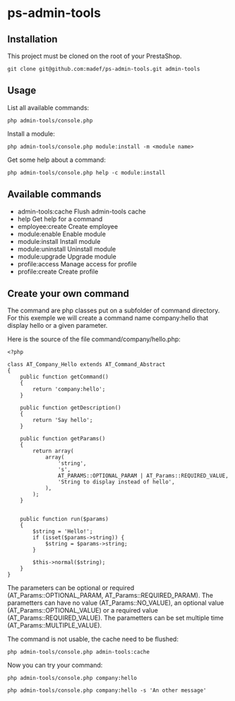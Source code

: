 # ps-admin-tools

## Installation
This project must be cloned on the root of your PrestaShop.

```
git clone git@github.com:madef/ps-admin-tools.git admin-tools
```

## Usage

List all available commands:
```
php admin-tools/console.php
```

Install a module:
```
php admin-tools/console.php module:install -m <module name>
```

Get some help about a command:
```
php admin-tools/console.php help -c module:install
```

## Available commands

* admin-tools:cache  Flush admin-tools cache
* help  Get help for a command
* employee:create  Create employee
* module:enable  Enable module
* module:install  Install module
* module:uninstall  Uninstall module
* module:upgrade  Upgrade module
* profile:access  Manage access for profile
* profile:create  Create profile

## Create your own command

The command are php classes put on a subfolder of command directory.
For this exemple we will create a command name company:hello that display hello or a given parameter.

Here is the source of the file command/company/hello.php:

```
<?php

class AT_Company_Hello extends AT_Command_Abstract
{
    public function getCommand()
    {
        return 'company:hello';
    }

    public function getDescription()
    {
        return 'Say hello';
    }

    public function getParams()
    {
        return array(
            array(
                'string',
                's',
                AT_PARAMS::OPTIONAL_PARAM | AT_Params::REQUIRED_VALUE,
                'String to display instead of hello',
            ),
        );
    }


    public function run($params)
    {
        $string = 'Hello!';
        if (isset($params->string)) {
            $string = $params->string;
        }

        $this->normal($string);
    }
}

```

The parameters can be optional or required (AT_Params::OPTIONAL_PARAM, AT_Params::REQUIRED_PARAM).
The parametters can have no value (AT_Params::NO_VALUE), an optional value (AT_Params::OPTIONAL_VALUE) or a required value (AT_Params::REQUIRED_VALUE).
The parametters can be set multiple time (AT_Params::MULTIPLE_VALUE).

The command is not usable, the cache need to be flushed:
```
php admin-tools/console.php admin-tools:cache
```


Now you can try your command:
```
php admin-tools/console.php company:hello
```

```
php admin-tools/console.php company:hello -s 'An other message'
```
